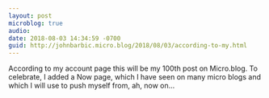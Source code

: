```yaml
---
layout: post
microblog: true
audio: 
date: 2018-08-03 14:34:59 -0700
guid: http://johnbarbic.micro.blog/2018/08/03/according-to-my.html
---
```

According to my account page this will be my 100th post on Micro.blog.  To celebrate, I added a Now page, which I have seen on many micro blogs and which I will use to push myself from, ah, now on... 
